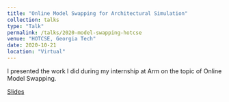 ```yaml
---
title: "Online Model Swapping for Architectural Simulation"
collection: talks
type: "Talk"
permalink: /talks/2020-model-swapping-hotcse
venue: "HOTCSE, Georgia Tech"
date: 2020-10-21
location: "Virtual"
---
```


I presented the work I did during my internship at Arm on the topic of Online Model Swapping.

[Slides](/files/hotcse-model-swapping.pdf)
